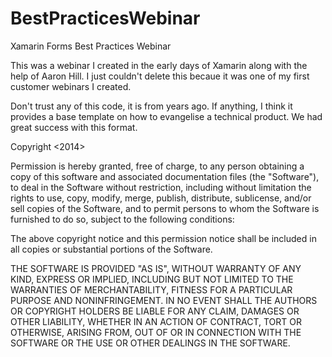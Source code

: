 # BestPracticesWebinar
Xamarin Forms Best Practices Webinar

This was a webinar I created in the early days of Xamarin along with the help of Aaron Hill. I just couldn't delete this becaue it was one of my first customer webinars I created. 

Don't trust any of this code, it is from years ago. If anything, I think it provides a base template on how to evangelise a technical product. We had great success with this format.

Copyright <2014> <Michael Watson>

Permission is hereby granted, free of charge, to any person obtaining a copy of this software and associated documentation files (the "Software"), to deal in the Software without restriction, including without limitation the rights to use, copy, modify, merge, publish, distribute, sublicense, and/or sell copies of the Software, and to permit persons to whom the Software is furnished to do so, subject to the following conditions:

The above copyright notice and this permission notice shall be included in all copies or substantial portions of the Software.

THE SOFTWARE IS PROVIDED "AS IS", WITHOUT WARRANTY OF ANY KIND, EXPRESS OR IMPLIED, INCLUDING BUT NOT LIMITED TO THE WARRANTIES OF MERCHANTABILITY, FITNESS FOR A PARTICULAR PURPOSE AND NONINFRINGEMENT. IN NO EVENT SHALL THE AUTHORS OR COPYRIGHT HOLDERS BE LIABLE FOR ANY CLAIM, DAMAGES OR OTHER LIABILITY, WHETHER IN AN ACTION OF CONTRACT, TORT OR OTHERWISE, ARISING FROM, OUT OF OR IN CONNECTION WITH THE SOFTWARE OR THE USE OR OTHER DEALINGS IN THE SOFTWARE.
